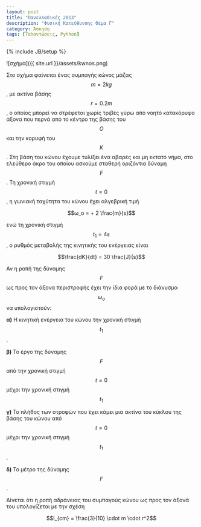 ```yaml
---
layout: post
title: "Πανελλαδικές 2013"
description: "Φυσική Κατεύθυνσης Θέμα Γ"
category: Άσκηση
tags: [Ταλαντώσεις, Python]
---
```

{% include JB/setup %}


![σχήμα]({{ site.url }}/assets/kwnos.png) 


Στο σχήμα φαίνεται ένας συμπαγής κώνος μάζας $$m = 2kg$$, με ακτίνα βάσης $$r = 0.2m$$, o οποίος μπορεί να στρέφεται χωρίς τριβές γύρω από νοητό κατακόρυφο άξονα που περνά από το κέντρο της βάσης του $$Ο$$ και την κορυφή του $$Κ$$. Στη βάση του κώνου έχουμε τυλίξει ένα αβαρές και μη εκτατό νήμα, στο ελεύθερο άκρο του οποίου ασκούμε σταθερή οριζόντια δύναμη $$F$$. Τη χρονική στιγμή $$t=0$$, η γωνιακή ταχύτητα του κώνου έχει αλγεβρική τιμή 

$$ω_ο = + 2 \frac{m}{s}$$

ενώ τη χρονική στιγμή $$t_1 = 4s$$, ο ρυθμός μεταβολής της κινητικής του ενέργειας είναι 

$$\frac{dK}{dt} = 30 \frac{J}{s}$$

Αν η ροπή της δύναμης $$F$$ ως προς τον άξονα περιστροφής έχει την ίδια φορά με το διάνυσμα $$ω_ο$$ να υπολογιστούν:


**α)** Η κινητική ενέργεια του κώνου την χρονική στιγμή $$t_1$$.

**β)** Το έργο της δύναμης $$F$$ από την χρονική στιγμή $$t=0$$ μέχρι την χρονική στιγμή $$t_1$$

**γ)** Το πλήθος των στροφών που έχει κάμει μια ακτίνα του κύκλου της βάσης του κώνου από $$t = 0$$ μέχρι την χρονική στιγμή $$t_1$$.

**δ)** Το μέτρο της δύναμης $$F$$.

Δίνεται ότι η ροπή αδράνειας του συμπαγούς κώνου ως προς τον άξονά του υπολογίζεται με την σχέση

$$I_{cm} = \frac{3}{10} \cdot m \cdot r^2$$